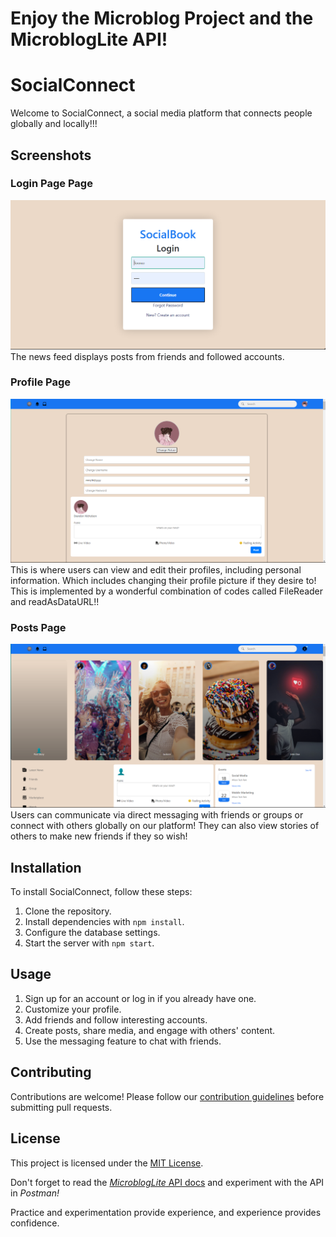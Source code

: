 # Enjoy the Microblog Project and the MicroblogLite API!

# SocialConnect

Welcome to SocialConnect, a social media platform that connects people globally and locally!!!

## Screenshots

### Login Page Page
![News Feed](/readme-images/Screenshot%202024-01-04%20090147.png)
The news feed displays posts from friends and followed accounts.

### Profile Page
![Profile Page](/readme-images/Screenshot%202024-01-04%20084620.png)
This is where users can view and edit their profiles, including personal information. Which includes changing their profile picture if they desire to!
This is implemented by a wonderful combination of codes called FileReader and readAsDataURL!!

### Posts Page
![Messaging](/readme-images/Screenshot%202024-01-04%20084850.png)
Users can communicate via direct messaging with friends or groups or connect with others globally on our platform! They can also view stories of others to make new friends if they so wish!

## Installation

To install SocialConnect, follow these steps:
1. Clone the repository.
2. Install dependencies with `npm install`.
3. Configure the database settings.
4. Start the server with `npm start`.

## Usage

1. Sign up for an account or log in if you already have one.
2. Customize your profile.
3. Add friends and follow interesting accounts.
4. Create posts, share media, and engage with others' content.
5. Use the messaging feature to chat with friends.

## Contributing

Contributions are welcome! Please follow our [contribution guidelines](CONTRIBUTING.md) before submitting pull requests.

## License

This project is licensed under the [MIT License](LICENSE).


Don't forget to read the [*MicroblogLite* API docs](https://microbloglite.herokuapp.com/docs/) and experiment with the API in *Postman!*

Practice and experimentation provide experience, and experience provides confidence.